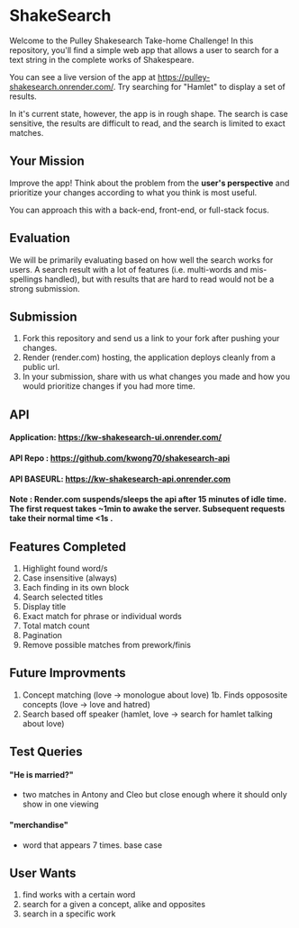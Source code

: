# ShakeSearch

Welcome to the Pulley Shakesearch Take-home Challenge! In this repository,
you'll find a simple web app that allows a user to search for a text string in
the complete works of Shakespeare.

You can see a live version of the app at
https://pulley-shakesearch.onrender.com/. Try searching for "Hamlet" to display
a set of results.

In it's current state, however, the app is in rough shape. The search is
case sensitive, the results are difficult to read, and the search is limited to
exact matches.

## Your Mission

Improve the app! Think about the problem from the **user's perspective**
and prioritize your changes according to what you think is most useful.

You can approach this with a back-end, front-end, or full-stack focus.

## Evaluation

We will be primarily evaluating based on how well the search works for users. A search result with a lot of features (i.e. multi-words and mis-spellings handled), but with results that are hard to read would not be a strong submission.

## Submission

1. Fork this repository and send us a link to your fork after pushing your changes.
2. Render (render.com) hosting, the application deploys cleanly from a public url.
3. In your submission, share with us what changes you made and how you would prioritize changes if you had more time.

## API  
#### Application: https://kw-shakesearch-ui.onrender.com/
#### API Repo   : https://github.com/kwong70/shakesearch-api
#### API BASEURL: https://kw-shakesearch-api.onrender.com
#### Note       : Render.com suspends/sleeps the api after 15 minutes of idle time. The first request takes ~1min to awake the server. Subsequent requests take their normal time <1s .

## Features Completed 
1. Highlight found word/s 
2. Case insensitive (always)
3. Each finding in its own block 
4. Search selected titles
5. Display title
6. Exact match for phrase or individual words
7. Total match count 
8. Pagination 
9. Remove possible matches from prework/finis

## Future Improvments 
1. Concept matching (love -> monologue about love)
1b. Finds oppososite concepts (love -> love and hatred)
2. Search based off speaker (hamlet, love -> search for hamlet talking about love)

## Test Queries 
#### "He is married?" 
- two matches in Antony and Cleo but close enough where it should only show in one viewing

#### "merchandise" 
- word that appears 7 times. base case

## User Wants 
1. find works with a certain word
2. search for a given a concept, alike and opposites 
3. search in a specific work 
